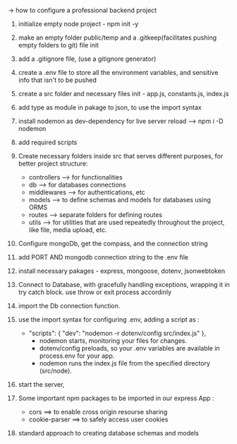 
-> how to configure a professional backend project 

1. initialize empty node project - npm init -y
2. make an empty folder public/temp and a .gitkeep(facilitates pushing empty folders to git) file init
3. add a .gitignore file, (use a gitignore generator)
4. create a .env file to store all the environment variables, and sensitive info that isn't to be pushed
5. create a src folder and necessary files init - app.js, constants.js, index.js
6. add type as module in pakage to json, to use the import syntax
7. install nodemon as dev-dependency for live server reload  --> npm i -D nodemon 
8. add required scripts
9. Create necessary folders inside src that serves different purposes, for better project structure: 
    - controllers --> for functionalities
    - db  --> for databases connections
    - middlewares  --> for authentications, etc
    - models  --> to define schemas and models for databases using ORMS
    - routes  --> separate folders for defining routes
    - utils  --> for utilities that are used repeatedly throughout the project, like file, media upload, etc.

10. Configure mongoDb, get the compass, and the connection string
11. add PORT AND mongodb connection string to the .env file
12. install necessary pakages - express, mongoose, dotenv, jsonwebtoken

13. Connect to Database, with gracefully handling exceptions, wrapping it in try catch block. use throw or exit process accordinly

14. import the Db connection function. 
15. use the import syntax for configuring .env, adding a script as : 
    - "scripts": {
         "dev": "nodemon -r dotenv/config src/index.js"
        },
        - nodemon starts, monitoring your files for changes.
        - dotenv/config preloads, so your .env variables are available in process.env for your app.
        - nodemon runs the index.js file from the specified directory (src/node).
15. start the server, 


16. Some important npm packages to be imported in our express App : 
    - cors  ==> to enable cross origin resourse sharing
    - cookie-parser ==> to safely access user cookies

17. standard approach to creating database schemas and models
